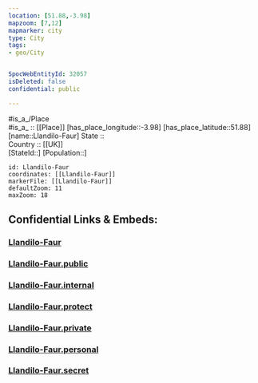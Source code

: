 ```yaml
---
location: [51.88,-3.98] 
mapzoom: [7,12] 
mapmarker: city 
type: City
tags:
- geo/City


SpocWebEntityId: 32057
isDeleted: false
confidential: public

---
```

#is_a_/Place  
#is_a_ :: [[Place]] 
[has_place_longitude::-3.98] 
[has_place_latitude::51.88] 
[name::Llandilo-Faur] 
State ::  
Country :: [[UK]]  
[StateId::] 
[Population::] 



```leaflet
id: Llandilo-Faur
coordinates: [[Llandilo-Faur]] 
markerFile: [[Llandilo-Faur]] 
defaultZoom: 11 
maxZoom: 18
```


## Confidential Links & Embeds: 

### [Llandilo-Faur](/_Standards/Earth/Continent/Europe/Europe~North/UK/Wales/counties~Wales/Carmarthenshire/cities~Carmarthenshire/Llandilo-Faur.md) 

### [Llandilo-Faur.public](/_public/Earth/Continent/Europe/Europe~North/UK/Wales/counties~Wales/Carmarthenshire/cities~Carmarthenshire/Llandilo-Faur.public.md) 

### [Llandilo-Faur.internal](/_internal/Earth/Continent/Europe/Europe~North/UK/Wales/counties~Wales/Carmarthenshire/cities~Carmarthenshire/Llandilo-Faur.internal.md) 

### [Llandilo-Faur.protect](/_protect/Earth/Continent/Europe/Europe~North/UK/Wales/counties~Wales/Carmarthenshire/cities~Carmarthenshire/Llandilo-Faur.protect.md) 

### [Llandilo-Faur.private](/_private/Earth/Continent/Europe/Europe~North/UK/Wales/counties~Wales/Carmarthenshire/cities~Carmarthenshire/Llandilo-Faur.private.md) 

### [Llandilo-Faur.personal](/_personal/Earth/Continent/Europe/Europe~North/UK/Wales/counties~Wales/Carmarthenshire/cities~Carmarthenshire/Llandilo-Faur.personal.md) 

### [Llandilo-Faur.secret](/_secret/Earth/Continent/Europe/Europe~North/UK/Wales/counties~Wales/Carmarthenshire/cities~Carmarthenshire/Llandilo-Faur.secret.md)

